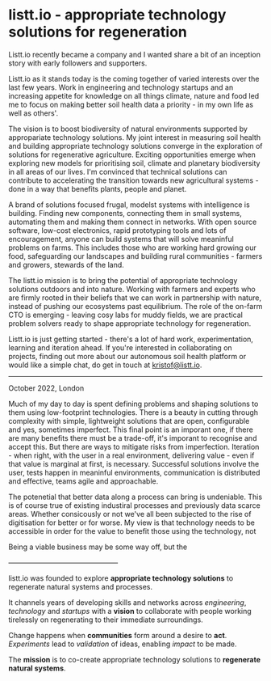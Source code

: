 # listt.io - appropriate technology solutions for regeneration

Listt.io recently became a company and I wanted share a bit of an inception story with early followers and supporters.

Listt.io as it stands today is the coming together of varied interests over the last few years. Work in engineering and technology startups and an increasing appetite for knowledge on all things climate, nature and food led me to focus on making better soil health data a priority - in my own life as well as others'.

The vision is to boost biodiversity of natural environments supported by appropariate technology solutions. My joint interest in measuring soil health and building appropriate technology solutions converge in the exploration of solutions for regenerative agriculture. Exciting opportunities emerge when exploring new models for prioritising soil, climate and planetary biodiversity in all areas of our lives. I'm convinced that technical solutions can contribute to accelerating the transition towards new agricultural systems - done in a way that benefits plants, people and planet.

A brand of solutions focused frugal, modelst systems with intelligence is building. Finding new components, connecting them in small systems, automating them and making them connect in networks. With open source software, low-cost electronics, rapid prototyping tools and lots of encouragement, anyone can build systems that will solve meaninful problems on farms. This includes those who are working hard growing our food, safeguarding our landscapes and building rural communities - farmers and growers, stewards of the land.

The listt.io mission is to bring the potential of appropriate technology solutions outdoors and into nature. Working with farmers and experts who are firmly rooted in their beliefs that we can work in partnership with nature, instead of pushing our ecosystems past equilibrium. The role of the on-farm CTO is emerging - leaving cosy labs for muddy fields, we are practical problem solvers ready to shape appropriate technology for regeneration.

Listt.io is just getting started - there's a lot of hard work, experimentation, learning and iteration ahead. If you're interested in collaborating on projects, finding out more about our autonomous soil health platform or would like a simple chat, do get in touch at kristof@listt.io.

---

October 2022, London

Much of my day to day is spent defining problems and shaping solutions to them using low-footprint technologies. There is a beauty in cutting through complexity with simple, lightweight solutions that are open, configurable and yes, sometimes imperfect. This final point is an imporant one, if there are many benefits there must be a trade-off, it's imporant to recognise and accept this. But there are ways to mitigate risks from imperfection. Iteration - when right, with the user in a real environment, delivering value - even if that value is marginal at first, is necessary. Successful solutions involve the user, tests happen in meaninful environments, communication is distributed and effective, teams agile and approachable.

The potenetial that better data along a process can bring is undeniable. This is of course true of existing industiral processes and previously data scarce areas. Whether consicously or not we've all been subjected to the rise of digitisation for better or for worse. My view is that technology needs to be accessible in order for the value to benefit those using the technology, not

Being a viable business may be some way off, but the

–––––––––––––––––––––––––––––––

listt.io was founded to explore **appropriate technology solutions** to regenerate natural systems and processes.

It channels years of developing skills and networks across _engineering_, _technology_ and _startups_ with a **vision** to collaborate with people working tirelessly on regenerating to their immediate surroundings.

Change happens when **communities** form around a desire to **act**. _Experiments_ lead to _validation_ of ideas, enabling _impact_ to be made.

The **mission** is to co-create appropriate technology solutions to **regenerate natural systems**.
